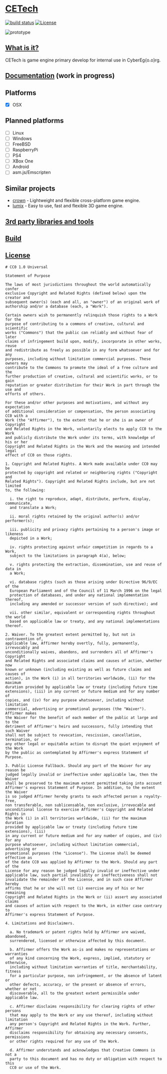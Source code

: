 # [CETech](https://gitlab.com/cyberegoorg/cetech)

[![build status](https://gitlab.com/cyberegoorg/cetech/badges/master/build.svg)](https://gitlab.com/cyberegoorg/cetech/commits/master)
[![License](https://img.shields.io/badge/license-CC0-blue.svg)](LICENSE.md)

![prototype](docs/img/prototyp.png)

## [What is it?](https://cyberegoorg.gitlab.io/cetech/)

CETech is game engine primary develop for internal use in CyberEg{o.o}rg.

## [Documentation](http://cyberegoorg.gitlab.io/cetech) (work in progress)

## Platforms

* [x] OSX

## Planned platforms

* [ ] Linux
* [ ] Windows
* [ ] FreeBSD
* [ ] RaspberryPi
* [ ] PS4
* [ ] XBox One
* [ ] Android
* [ ] asm.js/Emscripten

## Similar projects

* [crown](https://github.com/taylor001/crown) -  Lightweight and flexible cross-platform game engine. 
* [lumix](https://github.com/nem0/LumixEngine) - Easy to use, fast and flexible 3D game engine.

## [3rd party libraries and tools](https://cyberegoorg.gitlab.io/cetech/index.html#3rdparty)

## [Build](https://cyberegoorg.gitlab.io/cetech/index.html#Build)

## [License](http://creativecommons.org/publicdomain/zero/1.0/)

    # CC0 1.0 Universal

    Statement of Purpose

    The laws of most jurisdictions throughout the world automatically confer
    exclusive Copyright and Related Rights (defined below) upon the creator and
    subsequent owner(s) (each and all, an "owner") of an original work of
    authorship and/or a database (each, a "Work").

    Certain owners wish to permanently relinquish those rights to a Work for the
    purpose of contributing to a commons of creative, cultural and scientific
    works ("Commons") that the public can reliably and without fear of later
    claims of infringement build upon, modify, incorporate in other works, reuse
    and redistribute as freely as possible in any form whatsoever and for any
    purposes, including without limitation commercial purposes. These owners may
    contribute to the Commons to promote the ideal of a free culture and the
    further production of creative, cultural and scientific works, or to gain
    reputation or greater distribution for their Work in part through the use and
    efforts of others.

    For these and/or other purposes and motivations, and without any expectation
    of additional consideration or compensation, the person associating CC0 with a
    Work (the "Affirmer"), to the extent that he or she is an owner of Copyright
    and Related Rights in the Work, voluntarily elects to apply CC0 to the Work
    and publicly distribute the Work under its terms, with knowledge of his or her
    Copyright and Related Rights in the Work and the meaning and intended legal
    effect of CC0 on those rights.

    1. Copyright and Related Rights. A Work made available under CC0 may be
    protected by copyright and related or neighboring rights ("Copyright and
    Related Rights"). Copyright and Related Rights include, but are not limited
    to, the following:

      i. the right to reproduce, adapt, distribute, perform, display, communicate,
      and translate a Work;

      ii. moral rights retained by the original author(s) and/or performer(s);

      iii. publicity and privacy rights pertaining to a person's image or likeness
      depicted in a Work;

      iv. rights protecting against unfair competition in regards to a Work,
      subject to the limitations in paragraph 4(a), below;

      v. rights protecting the extraction, dissemination, use and reuse of data in
      a Work;

      vi. database rights (such as those arising under Directive 96/9/EC of the
      European Parliament and of the Council of 11 March 1996 on the legal
      protection of databases, and under any national implementation thereof,
      including any amended or successor version of such directive); and

      vii. other similar, equivalent or corresponding rights throughout the world
      based on applicable law or treaty, and any national implementations thereof.

    2. Waiver. To the greatest extent permitted by, but not in contravention of,
    applicable law, Affirmer hereby overtly, fully, permanently, irrevocably and
    unconditionally waives, abandons, and surrenders all of Affirmer's Copyright
    and Related Rights and associated claims and causes of action, whether now
    known or unknown (including existing as well as future claims and causes of
    action), in the Work (i) in all territories worldwide, (ii) for the maximum
    duration provided by applicable law or treaty (including future time
    extensions), (iii) in any current or future medium and for any number of
    copies, and (iv) for any purpose whatsoever, including without limitation
    commercial, advertising or promotional purposes (the "Waiver"). Affirmer makes
    the Waiver for the benefit of each member of the public at large and to the
    detriment of Affirmer's heirs and successors, fully intending that such Waiver
    shall not be subject to revocation, rescission, cancellation, termination, or
    any other legal or equitable action to disrupt the quiet enjoyment of the Work
    by the public as contemplated by Affirmer's express Statement of Purpose.

    3. Public License Fallback. Should any part of the Waiver for any reason be
    judged legally invalid or ineffective under applicable law, then the Waiver
    shall be preserved to the maximum extent permitted taking into account
    Affirmer's express Statement of Purpose. In addition, to the extent the Waiver
    is so judged Affirmer hereby grants to each affected person a royalty-free,
    non transferable, non sublicensable, non exclusive, irrevocable and
    unconditional license to exercise Affirmer's Copyright and Related Rights in
    the Work (i) in all territories worldwide, (ii) for the maximum duration
    provided by applicable law or treaty (including future time extensions), (iii)
    in any current or future medium and for any number of copies, and (iv) for any
    purpose whatsoever, including without limitation commercial, advertising or
    promotional purposes (the "License"). The License shall be deemed effective as
    of the date CC0 was applied by Affirmer to the Work. Should any part of the
    License for any reason be judged legally invalid or ineffective under
    applicable law, such partial invalidity or ineffectiveness shall not
    invalidate the remainder of the License, and in such case Affirmer hereby
    affirms that he or she will not (i) exercise any of his or her remaining
    Copyright and Related Rights in the Work or (ii) assert any associated claims
    and causes of action with respect to the Work, in either case contrary to
    Affirmer's express Statement of Purpose.

    4. Limitations and Disclaimers.

      a. No trademark or patent rights held by Affirmer are waived, abandoned,
      surrendered, licensed or otherwise affected by this document.

      b. Affirmer offers the Work as-is and makes no representations or warranties
      of any kind concerning the Work, express, implied, statutory or otherwise,
      including without limitation warranties of title, merchantability, fitness
      for a particular purpose, non infringement, or the absence of latent or
      other defects, accuracy, or the present or absence of errors, whether or not
      discoverable, all to the greatest extent permissible under applicable law.

      c. Affirmer disclaims responsibility for clearing rights of other persons
      that may apply to the Work or any use thereof, including without limitation
      any person's Copyright and Related Rights in the Work. Further, Affirmer
      disclaims responsibility for obtaining any necessary consents, permissions
      or other rights required for any use of the Work.

      d. Affirmer understands and acknowledges that Creative Commons is not a
      party to this document and has no duty or obligation with respect to this
      CC0 or use of the Work.
